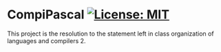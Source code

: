 # CompiPascal [![License: MIT](https://img.shields.io/badge/License-MIT-brightgreen.svg)](https://opensource.org/licenses/MIT)

This project is the resolution to the statement left in class organization of languages and compilers 2.
